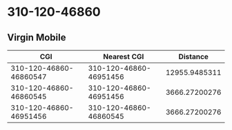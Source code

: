 # 310-120-46860
## Virgin Mobile


| CGI | Nearest CGI | Distance |
|-----|-------------|----------|
| 310-120-46860-46860547 | 310-120-46860-46951456 | 12955.9485311 |
| 310-120-46860-46860545 | 310-120-46860-46951456 | 3666.27200276 |
| 310-120-46860-46951456 | 310-120-46860-46860545 | 3666.27200276 |

